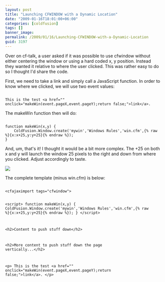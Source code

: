 ```yaml
---
layout: post
title: "Launching CFWINDOW with a Dynamic Location"
date: "2009-01-16T18:01:00+06:00"
categories: [coldfusion]
tags: []
banner_image: 
permalink: /2009/01/16/Launching-CFWINDOW-with-a-Dynamic-Location
guid: 3197
---
```


Over on cf-talk, a user asked if it was possible to use cfwindow without either centering the window or using a hard coded x, y position. Instead they wanted it relative to where the user clicked. This was rather easy to do so I thought I'd share the code.
<p/>
First, we need to take a link and simply call a JavaScript function. In order to know where we clicked, we will use two event values:
<p/>

<code>
This is the test &lt;a href="" onclick="makeWin(event.pageX,event.pageY);return false;"&gt;link&lt;/a&gt;.
</code>
<p/>

The makeWin function then will do:
<p/>

<code>
function makeWin(x,y) {
	ColdFusion.Window.create('mywin','Windows Rules','win.cfm',{% raw %}{x:x+25,y:y+25}{% endraw %});
}
</code>
<p/>

And, um, that's it! I thought it would be a bit more complex. The +25 on both x and y will launch the window 25 pixels to the right and down from where you clicked. Adjust accordingly to taste.
<p/>

<img src="https://static.raymondcamden.com/images//pushedwin.png">
<p/>

The complete template (minus win.cfm) is below:
<p/>

<code>
&lt;cfajaximport tags="cfwindow"&gt;

&lt;script&gt;
function makeWin(x,y) {
	ColdFusion.Window.create('mywin','Windows Rules','win.cfm',{% raw %}{x:x+25,y:y+25}{% endraw %});
}
&lt;/script&gt;

&lt;h2&gt;Content to push stuff down&lt;/h2&gt;

&lt;h2&gt;More content to push stuff down the page vertically...&lt;/h2&gt;

&lt;p&gt;
This is the test &lt;a href="" onclick="makeWin(event.pageX,event.pageY);return false;"&gt;link&lt;/a&gt;.
&lt;/p&gt;
</code>